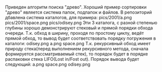 Приведен алгоритм поиска "древо".
Хороший пример сортировки "древо" является система папок, подпапок и файлов.
В репозиторий дбавлена система каталогов, для примера:
pics/2001/a.png
pics/2001/space.png
pics/odisey.png
Эти 3 каталога, с разной степенью глубины хорошо демонстрируют стековый и прямой порядки обхода очереди.
Т.к. обход в ширину, проходя по простому циклу, ведёт прямой обход, то вывод будет соответствовать порядку погружения в каталоги:
odisey.png
a.png
space.png
Т.к. рекурсивный обход имеет природу стека(перед выполнением рекурсивного метода, сначала формируется рассматриваемый стек),
то порядок будет в порядке распаковки стека LIFO(Lost in/Fost out). Порядок вывода будет следующий:
a.png
space.png
odisey.png
